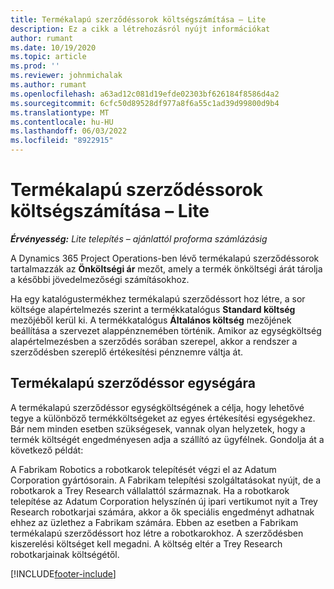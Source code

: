 ```yaml
---
title: Termékalapú szerződéssorok költségszámítása – Lite
description: Ez a cikk a létrehozásról nyújt információkat
author: rumant
ms.date: 10/19/2020
ms.topic: article
ms.prod: ''
ms.reviewer: johnmichalak
ms.author: rumant
ms.openlocfilehash: a63ad12c081d19efde02303bf626184f8586d4a2
ms.sourcegitcommit: 6cfc50d89528df977a8f6a55c1ad39d99800d9b4
ms.translationtype: MT
ms.contentlocale: hu-HU
ms.lasthandoff: 06/03/2022
ms.locfileid: "8922915"
---
```

# <a name="cost-product-based-contract-lines---lite"></a>Termékalapú szerződéssorok költségszámítása – Lite

_**Érvényesség:** Lite telepítés – ajánlattól proforma számlázásig_


A Dynamics 365 Project Operations-ben lévő termékalapú szerződéssorok tartalmazzák az **Önköltségi ár** mezőt, amely a termék önköltségi árát tárolja a későbbi jövedelmezőségi számításokhoz.

Ha egy katalógustermékhez termékalapú szerződéssort hoz létre, a sor költsége alapértelmezés szerint a termékkatalógus **Standard költség** mezőjéből kerül ki. A termékkatalógus **Általános költség** mezőjének beállítása a szervezet alappénznemében történik. Amikor az egységköltség alapértelmezésben a szerződés sorában szerepel, akkor a rendszer a szerződésben szereplő értékesítési pénznemre váltja át.

## <a name="unit-cost-on-a-product-based-contract-line"></a>Termékalapú szerződéssor egységára

A termékalapú szerződéssor egységköltségének a célja, hogy lehetővé tegye a különböző termékköltségeket az egyes értékesítési egységekhez. Bár nem minden esetben szükségesek, vannak olyan helyzetek, hogy a termék költségét engedményesen adja a szállító az ügyfélnek. Gondolja át a következő példát:

A Fabrikam Robotics a robotkarok telepítését végzi el az Adatum Corporation gyártósorain. A Fabrikam telepítési szolgáltatásokat nyújt, de a robotkarok a Trey Research vállalattól származnak. Ha a robotkarok telepítése az Adatum Corporation helyszínén új ipari vertikumot nyit a Trey Research robotkarjai számára, akkor a ők speciális engedményt adhatnak ehhez az üzlethez a Fabrikam számára. Ebben az esetben a Fabrikam termékalapú szerződéssort hoz létre a robotkarokhoz. A szerződésben kiszerelési költséget kell megadni. A költség eltér a Trey Research robotkarjainak költségétől.


[!INCLUDE[footer-include](../../includes/footer-banner.md)]